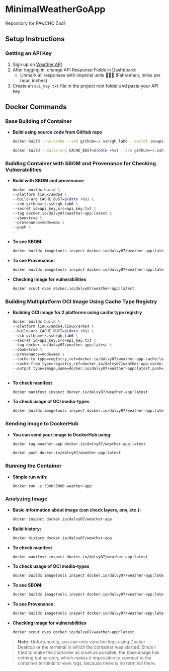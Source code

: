 # MinimalWeatherGoApp

Repository for PAwCHO Zad1

## Setup Instructions

### Getting an API Key

1. Sign up on [Weather API](https://www.weatherapi.com/)
2. After logging in, change API Response Fields in Dashboard:
   - Unmark all responses with Imperial units 🦅🦅🦅 (Fahrenheit, miles per hour, inches)
3. Create an `api_key.txt` file in the project root folder and paste your API key

## Docker Commands

### Base Building of Container

- **Build using source code from GitHub repo**
  ```bash
  docker build --no-cache --ssh github=~/.ssh/gh_lab6 --secret id=api_key,src=api_key.txt -t weather-app .
  ```
  ```bash
  docker build --build-arg CACHE_BUST=$(date +%s) --ssh github=~/.ssh/gh_lab6 --secret id=api_key,src=api_key.txt -t weather-app .
  ```

### Building Container with SBOM and Provenance for Checking Vulnerabilities

- **Build with SBOM and provenance**
  ```bash
  docker buildx build \
  --platform linux/amd64 \
  --build-arg CACHE_BUST=$(date +%s) \
  --ssh github=~/.ssh/gh_lab6 \
  --secret id=api_key,src=api_key.txt \
  --tag docker.io/dalvy07/weather-app:latest \
  --sbom=true \
  --provenance=mode=max \
  --push \
  .
  ```

- **To see SBOM:**
  ```bash
  docker buildx imagetools inspect docker.io/dalvy07/weather-app:latest --format '{{json .SBOM}}'
  ```

- **To see Provenance:**
  ```bash
  docker buildx imagetools inspect docker.io/dalvy07/weather-app:latest --format '{{json .Provenance}}'
  ```

- **Checking image for vulnerabilities**
  ```bash
  docker scout cves docker.io/dalvy07/weather-app:latest
  ```

### Building Multiplatform OCI Image Using Cache Type Registry

- **Building OCI image for 2 platforms using cache type registry**
  ```bash
  docker buildx build \
  --platform linux/amd64,linux/arm64 \
  --build-arg CACHE_BUST=$(date +%s) \
  --ssh github=~/.ssh/gh_lab6 \
  --secret id=api_key,src=api_key.txt \
  --tag docker.io/dalvy07/weather-app:latest \
  --sbom=true \
  --provenance=mode=max \
  --cache-to type=registry,ref=docker.io/dalvy07/weather-app-cache:latest,mode=max \
  --cache-from type=registry,ref=docker.io/dalvy07/weather-app-cache:latest \
  --output type=image,name=docker.io/dalvy07/weather-app:latest,push=true,oci-mediatypes=true \
  .
  ```

- **To check manifest**
  ```bash
  docker manifest inspect docker.io/dalvy07/weather-app:latest
  ```

- **To check usage of OCI media-types**
  ```bash
  docker buildx imagetools inspect docker.io/dalvy07/weather-app:latest
  ```

### Sending Image to DockerHub

- **You can send your image to DockerHub using:**
  ```bash
  docker tag weather-app docker.io/dalvy07/weather-app:latest
  ```
  ```bash
  docker push docker.io/dalvy07/weather-app:latest
  ```

### Running the Container

- **Simple run with:**
  ```bash
  docker run -p 3000:3000 weather-app
  ```

### Analyzing Image

- **Basic information about image (can check layers, env, etc.):**
  ```bash
  docker inspect docker.io/dalvy07/weather-app
  ```

- **Build history:**
  ```bash
  docker history docker.io/dalvy07/weather-app
  ```

- **To check manifest**
  ```bash
  docker manifest inspect docker.io/dalvy07/weather-app:latest
  ```

- **To check usage of OCI media-types**
  ```bash
  docker buildx imagetools inspect docker.io/dalvy07/weather-app:latest
  ```

- **To see SBOM:**
  ```bash
  docker buildx imagetools inspect docker.io/dalvy07/weather-app:latest --format '{{json .SBOM}}'
  ```

- **To see Provenance:**
  ```bash
  docker buildx imagetools inspect docker.io/dalvy07/weather-app:latest --format '{{json .Provenance}}'
  ```

- **Checking image for vulnerabilities**
  ```bash
  docker scout cves docker.io/dalvy07/weather-app:latest
  ```

> **Note:** Unfortunately, you can only view the logs using Docker Desktop or the terminal in which the container was started. Since I tried to make the container as small as possible, the base image has nothing but scratch, which makes it impossible to connect to the container terminal to view logs, because there is no terminal there.